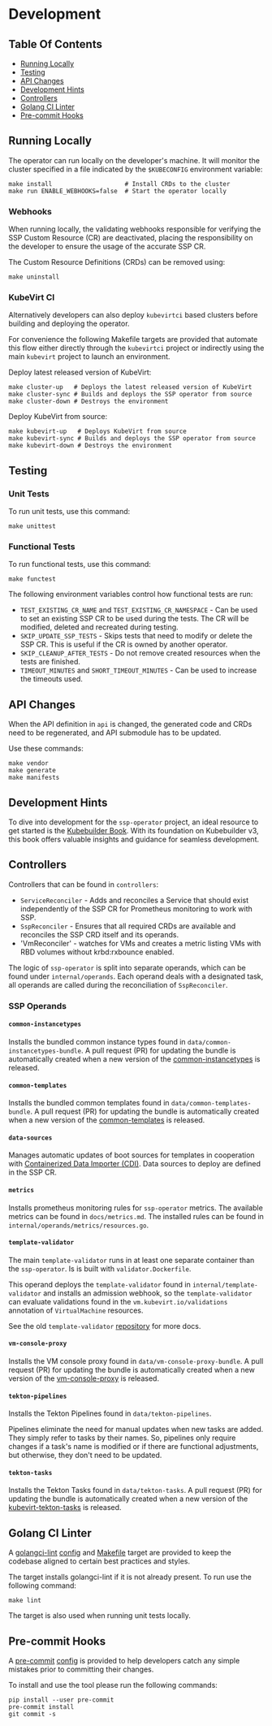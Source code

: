 # Development

## Table Of Contents

- [Running Locally](#running-locally)
- [Testing](#testing)
- [API Changes](#api-changes)
- [Development Hints](#development-hints)
- [Controllers](#controllers)
- [Golang CI Linter](#golang-ci-linter)
- [Pre-commit Hooks](#pre-commit-hooks)

## Running Locally

The operator can run locally on the developer's machine.
It will monitor the cluster specified in a file indicated by the `$KUBECONFIG`
environment variable:
```shell
make install                    # Install CRDs to the cluster
make run ENABLE_WEBHOOKS=false  # Start the operator locally
```

### Webhooks

When running locally, the validating webhooks responsible for verifying the SSP Custom Resource (CR)
are deactivated, placing the responsibility on the developer to ensure the usage of the accurate
SSP CR.

The Custom Resource Definitions (CRDs) can be removed using:
```shell
make uninstall
```

### KubeVirt CI

Alternatively developers can also deploy `kubevirtci` based clusters before
building and deploying the operator.

For convenience the following Makefile
targets are provided that automate this flow either directly through the
`kubevirtci` project or indirectly using the main `kubevirt` project to
launch an environment.

Deploy latest released version of KubeVirt:
```shell
make cluster-up   # Deploys the latest released version of KubeVirt
make cluster-sync # Builds and deploys the SSP operator from source
make cluster-down # Destroys the environment
```

Deploy KubeVirt from source:
```shell
make kubevirt-up   # Deploys KubeVirt from source
make kubevirt-sync # Builds and deploys the SSP operator from source
make kubevirt-down # Destroys the environment
```

## Testing

### Unit Tests

To run unit tests, use this command:
```shell
make unittest
```

### Functional Tests

To run functional tests, use this command:
```shell
make functest
```

The following environment variables control how functional tests are run:

- `TEST_EXISTING_CR_NAME` and `TEST_EXISTING_CR_NAMESPACE` - Can be used
  to set an existing SSP CR to be used during the tests.
  The CR will be modified, deleted and recreated during testing.
- `SKIP_UPDATE_SSP_TESTS` - Skips tests that need to modify or delete
  the SSP CR. This is useful if the CR is owned by another operator.
- `SKIP_CLEANUP_AFTER_TESTS` - Do not remove created resources when
  the tests are finished.
- `TIMEOUT_MINUTES` and `SHORT_TIMEOUT_MINUTES` - Can be used to increase the timeouts used.

## API Changes

When the API definition in `api` is changed,
the generated code and CRDs need to be regenerated,
and API submodule has to be updated.

Use these commands:
```shell
make vendor
make generate
make manifests
```

## Development Hints

To dive into development for the `ssp-operator` project, an ideal resource to get started
is the [Kubebuilder Book](https://book.kubebuilder.io/). With its foundation on Kubebuilder v3,
this book offers valuable insights and guidance for seamless development.

## Controllers

Controllers that can be found in `controllers`:

- `ServiceReconciler` - Adds and reconciles a Service that should exist
independently of the SSP CR for Prometheus monitoring to work with SSP.
- `SspReconciler` - Ensures that all required CRDs are available and reconciles
  the SSP CRD itself and its operands.
- 'VmReconciler' - watches for VMs and creates a metric listing VMs with RBD
volumes without krbd:rxbounce enabled.

The logic of `ssp-operator` is split into separate operands, which can be found
under `internal/operands`. Each operand deals with a designated task, all
operands are called during the reconciliation of `SspReconciler`.

### SSP Operands

#### `common-instancetypes`

Installs the bundled common instance types found in `data/common-instancetypes-bundle`.
A pull request (PR) for updating the bundle is automatically created when a new version
of the [common-instancetypes](https://github.com/kubevirt/common-instancetypes) is released.

#### `common-templates`

Installs the bundled common templates found in `data/common-templates-bundle`.
A pull request (PR) for updating the bundle is automatically created when a new version
of the [common-templates](https://github.com/kubevirt/common-templates) is released.

#### `data-sources`

Manages automatic updates of boot sources for templates in cooperation with
[Containerized Data Importer (CDI)](https://github.com/kubevirt/containerized-data-importer).
Data sources to deploy are defined in the SSP CR.

#### `metrics`

Installs prometheus monitoring rules for `ssp-operator` metrics. The available
metrics can be found in `docs/metrics.md`. The installed rules can be found in
`internal/operands/metrics/resources.go`.

#### `template-validator`

The main `template-validator` runs in at least one separate container than the
`ssp-operator`. Is is built with `validator.Dockerfile`.

This operand deploys the `template-validator` found in
`internal/template-validator` and installs an admission webhook, so the
`template-validator` can evaluate validations found in the
`vm.kubevirt.io/validations` annotation of `VirtualMachine` resources.

See the old `template-validator` [repository](https://github.com/kubevirt/kubevirt-template-validator)
for more docs.

#### `vm-console-proxy`

Installs the VM console proxy found in `data/vm-console-proxy-bundle`.
A pull request (PR) for updating the bundle is automatically created when a new version
of the [vm-console-proxy](https://github.com/kubevirt/vm-console-proxy) is released.

#### `tekton-pipelines`

Installs the Tekton Pipelines found in `data/tekton-pipelines`.

Pipelines eliminate the need for manual updates when new tasks are added.
They simply refer to tasks by their names. So, pipelines only require changes if a task's
name is modified or if there are functional adjustments, but otherwise,
they don't need to be updated.

#### `tekton-tasks`

Installs the Tekton Tasks found in `data/tekton-tasks`.
A pull request (PR) for updating the bundle is automatically created when a new version
of the [kubevirt-tekton-tasks](https://github.com/kubevirt/kubevirt-tekton-tasks) is released.

## Golang CI Linter

A [golangci-lint](https://golangci-lint.run/) [config](../.golangci.yaml) and [Makefile](../Makefile)
target are provided to keep the codebase aligned to certain best practices and styles.

The target installs golangci-lint if it is not already present. To run use the following command:
```shell
make lint
```

The target is also used when running unit tests locally.

## Pre-commit Hooks

A [pre-commit](https://pre-commit.com/) [config](../.pre-commit-config.yaml) is provided to help
developers catch any simple mistakes prior to committing their changes.

To install and use the tool please run the following commands:
```shell
pip install --user pre-commit
pre-commit install
git commit -s
```
